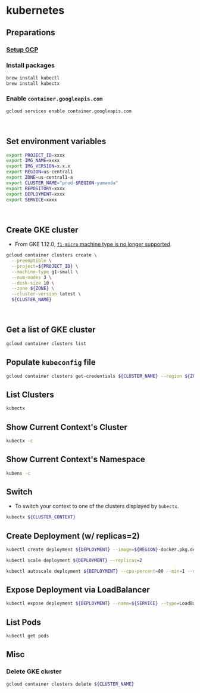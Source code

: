 # kubernetes
## Preparations
### [Setup GCP](https://github.com/yumaeda/gcp/blob/main/README.md)
### Install packages
```sh
brew install kubectl
brew install kubectx
```

### Enable `container.googleapis.com`
```zsh
gcloud services enable container.googleapis.com
```

&nbsp;

## Set environment variables
```zsh
export PROJECT_ID=xxxx
export IMG_NAME=xxxx
export IMG_VERSION=x.x.x
export REGION=us-central1
export ZONE=us-central1-a
export CLUSTER_NAME="prod-$REGION-yumaeda"
export REPOSITORY=xxxx
export DEPLOYMENT=xxxx
export SERVICE=xxxx
```

&nbsp;

## Create GKE cluster
- From GKE 1.12.0, [`f1-micro` machine type is no longer supported](https://stackoverflow.com/questions/61357217/gcloud-kubernetes-in-f1-micro-results-in-node-pools-of-f1-micro-machines-are-no).

```zsh
gcloud container clusters create \
  --preemptible \
  --project=${PROJECT_ID} \
  --machine-type g1-small \
  --num-nodes 3 \
  --disk-size 10 \
  --zone ${ZONE} \
  --cluster-version latest \
  ${CLUSTER_NAME}
```

&nbsp;

## Get a list of GKE cluster
```zsh
gcloud container clusters list
```

## Populate `kubeconfig` file
```zsh
gcloud container clusters get-credentials ${CLUSTER_NAME} --region ${ZONE} --project ${PROJECT_ID}
```

## List Clusters
```sh
kubectx
```

## Show Current Context's Cluster
```sh
kubectx -c
```

## Show Current Context's Namespace
```sh
kubens -c
```

## Switch
- To switch your context to one of the clusters displayed by `bubectx`.
```sh
kubectx ${CLUSTER_CONTEXT}
```

## Create Deployment (w/ replicas=2)
```zsh
kubectl create deployment ${DEPLOYMENT} --image=${REGION}-docker.pkg.dev/${PROJECT_ID}/${REPOSITORY}/${IMG_NAME}:${IMG_VERSION}

kubectl scale deployment ${DEPLOYMENT} --replicas=2

kubectl autoscale deployment ${DEPLOYMENT} --cpu-percent=80 --min=1 --max=2
```

## Expose Deployment via LoadBalancer
```zsh
kubectl expose deployment ${DEPLOYMENT} --name=${SERVICE} --type=LoadBalancer --port 80 --target-port 8080
```

## List Pods
```sh
kubectl get pods
```

## Misc
### Delete GKE cluster
```zsh
gcloud container clusters delete ${CLUSTER_NAME}
```

